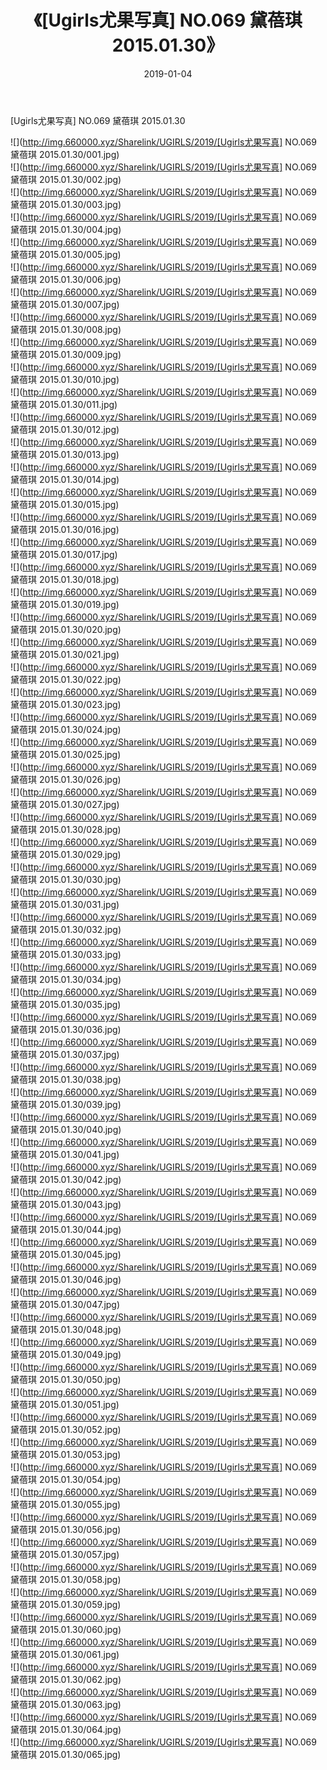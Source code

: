﻿---
layout: post
title:  《[Ugirls尤果写真] NO.069 黛蓓琪 2015.01.30》
date:   2019-01-04
img: http://img.660000.xyz/Sharelink/UGIRLS/2019/[Ugirls尤果写真] NO.069 黛蓓琪 2015.01.30/000.jpg
categories: [美女, 清纯, 唯美]
---

[Ugirls尤果写真] NO.069 黛蓓琪 2015.01.30

 ![](http://img.660000.xyz/Sharelink/UGIRLS/2019/[Ugirls尤果写真] NO.069 黛蓓琪 2015.01.30/001.jpg) <br>![](http://img.660000.xyz/Sharelink/UGIRLS/2019/[Ugirls尤果写真] NO.069 黛蓓琪 2015.01.30/002.jpg) <br>![](http://img.660000.xyz/Sharelink/UGIRLS/2019/[Ugirls尤果写真] NO.069 黛蓓琪 2015.01.30/003.jpg) <br>![](http://img.660000.xyz/Sharelink/UGIRLS/2019/[Ugirls尤果写真] NO.069 黛蓓琪 2015.01.30/004.jpg) <br>![](http://img.660000.xyz/Sharelink/UGIRLS/2019/[Ugirls尤果写真] NO.069 黛蓓琪 2015.01.30/005.jpg) <br>![](http://img.660000.xyz/Sharelink/UGIRLS/2019/[Ugirls尤果写真] NO.069 黛蓓琪 2015.01.30/006.jpg) <br>![](http://img.660000.xyz/Sharelink/UGIRLS/2019/[Ugirls尤果写真] NO.069 黛蓓琪 2015.01.30/007.jpg) <br>![](http://img.660000.xyz/Sharelink/UGIRLS/2019/[Ugirls尤果写真] NO.069 黛蓓琪 2015.01.30/008.jpg) <br>![](http://img.660000.xyz/Sharelink/UGIRLS/2019/[Ugirls尤果写真] NO.069 黛蓓琪 2015.01.30/009.jpg) <br>![](http://img.660000.xyz/Sharelink/UGIRLS/2019/[Ugirls尤果写真] NO.069 黛蓓琪 2015.01.30/010.jpg) <br>![](http://img.660000.xyz/Sharelink/UGIRLS/2019/[Ugirls尤果写真] NO.069 黛蓓琪 2015.01.30/011.jpg) <br>![](http://img.660000.xyz/Sharelink/UGIRLS/2019/[Ugirls尤果写真] NO.069 黛蓓琪 2015.01.30/012.jpg) <br>![](http://img.660000.xyz/Sharelink/UGIRLS/2019/[Ugirls尤果写真] NO.069 黛蓓琪 2015.01.30/013.jpg) <br>![](http://img.660000.xyz/Sharelink/UGIRLS/2019/[Ugirls尤果写真] NO.069 黛蓓琪 2015.01.30/014.jpg) <br>![](http://img.660000.xyz/Sharelink/UGIRLS/2019/[Ugirls尤果写真] NO.069 黛蓓琪 2015.01.30/015.jpg) <br>![](http://img.660000.xyz/Sharelink/UGIRLS/2019/[Ugirls尤果写真] NO.069 黛蓓琪 2015.01.30/016.jpg) <br>![](http://img.660000.xyz/Sharelink/UGIRLS/2019/[Ugirls尤果写真] NO.069 黛蓓琪 2015.01.30/017.jpg) <br>![](http://img.660000.xyz/Sharelink/UGIRLS/2019/[Ugirls尤果写真] NO.069 黛蓓琪 2015.01.30/018.jpg) <br>![](http://img.660000.xyz/Sharelink/UGIRLS/2019/[Ugirls尤果写真] NO.069 黛蓓琪 2015.01.30/019.jpg) <br>![](http://img.660000.xyz/Sharelink/UGIRLS/2019/[Ugirls尤果写真] NO.069 黛蓓琪 2015.01.30/020.jpg) <br>![](http://img.660000.xyz/Sharelink/UGIRLS/2019/[Ugirls尤果写真] NO.069 黛蓓琪 2015.01.30/021.jpg) <br>![](http://img.660000.xyz/Sharelink/UGIRLS/2019/[Ugirls尤果写真] NO.069 黛蓓琪 2015.01.30/022.jpg) <br>![](http://img.660000.xyz/Sharelink/UGIRLS/2019/[Ugirls尤果写真] NO.069 黛蓓琪 2015.01.30/023.jpg) <br>![](http://img.660000.xyz/Sharelink/UGIRLS/2019/[Ugirls尤果写真] NO.069 黛蓓琪 2015.01.30/024.jpg) <br>![](http://img.660000.xyz/Sharelink/UGIRLS/2019/[Ugirls尤果写真] NO.069 黛蓓琪 2015.01.30/025.jpg) <br>![](http://img.660000.xyz/Sharelink/UGIRLS/2019/[Ugirls尤果写真] NO.069 黛蓓琪 2015.01.30/026.jpg) <br>![](http://img.660000.xyz/Sharelink/UGIRLS/2019/[Ugirls尤果写真] NO.069 黛蓓琪 2015.01.30/027.jpg) <br>![](http://img.660000.xyz/Sharelink/UGIRLS/2019/[Ugirls尤果写真] NO.069 黛蓓琪 2015.01.30/028.jpg) <br>![](http://img.660000.xyz/Sharelink/UGIRLS/2019/[Ugirls尤果写真] NO.069 黛蓓琪 2015.01.30/029.jpg) <br>![](http://img.660000.xyz/Sharelink/UGIRLS/2019/[Ugirls尤果写真] NO.069 黛蓓琪 2015.01.30/030.jpg) <br>![](http://img.660000.xyz/Sharelink/UGIRLS/2019/[Ugirls尤果写真] NO.069 黛蓓琪 2015.01.30/031.jpg) <br>![](http://img.660000.xyz/Sharelink/UGIRLS/2019/[Ugirls尤果写真] NO.069 黛蓓琪 2015.01.30/032.jpg) <br>![](http://img.660000.xyz/Sharelink/UGIRLS/2019/[Ugirls尤果写真] NO.069 黛蓓琪 2015.01.30/033.jpg) <br>![](http://img.660000.xyz/Sharelink/UGIRLS/2019/[Ugirls尤果写真] NO.069 黛蓓琪 2015.01.30/034.jpg) <br>![](http://img.660000.xyz/Sharelink/UGIRLS/2019/[Ugirls尤果写真] NO.069 黛蓓琪 2015.01.30/035.jpg) <br>![](http://img.660000.xyz/Sharelink/UGIRLS/2019/[Ugirls尤果写真] NO.069 黛蓓琪 2015.01.30/036.jpg) <br>![](http://img.660000.xyz/Sharelink/UGIRLS/2019/[Ugirls尤果写真] NO.069 黛蓓琪 2015.01.30/037.jpg) <br>![](http://img.660000.xyz/Sharelink/UGIRLS/2019/[Ugirls尤果写真] NO.069 黛蓓琪 2015.01.30/038.jpg) <br>![](http://img.660000.xyz/Sharelink/UGIRLS/2019/[Ugirls尤果写真] NO.069 黛蓓琪 2015.01.30/039.jpg) <br>![](http://img.660000.xyz/Sharelink/UGIRLS/2019/[Ugirls尤果写真] NO.069 黛蓓琪 2015.01.30/040.jpg) <br>![](http://img.660000.xyz/Sharelink/UGIRLS/2019/[Ugirls尤果写真] NO.069 黛蓓琪 2015.01.30/041.jpg) <br>![](http://img.660000.xyz/Sharelink/UGIRLS/2019/[Ugirls尤果写真] NO.069 黛蓓琪 2015.01.30/042.jpg) <br>![](http://img.660000.xyz/Sharelink/UGIRLS/2019/[Ugirls尤果写真] NO.069 黛蓓琪 2015.01.30/043.jpg) <br>![](http://img.660000.xyz/Sharelink/UGIRLS/2019/[Ugirls尤果写真] NO.069 黛蓓琪 2015.01.30/044.jpg) <br>![](http://img.660000.xyz/Sharelink/UGIRLS/2019/[Ugirls尤果写真] NO.069 黛蓓琪 2015.01.30/045.jpg) <br>![](http://img.660000.xyz/Sharelink/UGIRLS/2019/[Ugirls尤果写真] NO.069 黛蓓琪 2015.01.30/046.jpg) <br>![](http://img.660000.xyz/Sharelink/UGIRLS/2019/[Ugirls尤果写真] NO.069 黛蓓琪 2015.01.30/047.jpg) <br>![](http://img.660000.xyz/Sharelink/UGIRLS/2019/[Ugirls尤果写真] NO.069 黛蓓琪 2015.01.30/048.jpg) <br>![](http://img.660000.xyz/Sharelink/UGIRLS/2019/[Ugirls尤果写真] NO.069 黛蓓琪 2015.01.30/049.jpg) <br>![](http://img.660000.xyz/Sharelink/UGIRLS/2019/[Ugirls尤果写真] NO.069 黛蓓琪 2015.01.30/050.jpg) <br>![](http://img.660000.xyz/Sharelink/UGIRLS/2019/[Ugirls尤果写真] NO.069 黛蓓琪 2015.01.30/051.jpg) <br>![](http://img.660000.xyz/Sharelink/UGIRLS/2019/[Ugirls尤果写真] NO.069 黛蓓琪 2015.01.30/052.jpg) <br>![](http://img.660000.xyz/Sharelink/UGIRLS/2019/[Ugirls尤果写真] NO.069 黛蓓琪 2015.01.30/053.jpg) <br>![](http://img.660000.xyz/Sharelink/UGIRLS/2019/[Ugirls尤果写真] NO.069 黛蓓琪 2015.01.30/054.jpg) <br>![](http://img.660000.xyz/Sharelink/UGIRLS/2019/[Ugirls尤果写真] NO.069 黛蓓琪 2015.01.30/055.jpg) <br>![](http://img.660000.xyz/Sharelink/UGIRLS/2019/[Ugirls尤果写真] NO.069 黛蓓琪 2015.01.30/056.jpg) <br>![](http://img.660000.xyz/Sharelink/UGIRLS/2019/[Ugirls尤果写真] NO.069 黛蓓琪 2015.01.30/057.jpg) <br>![](http://img.660000.xyz/Sharelink/UGIRLS/2019/[Ugirls尤果写真] NO.069 黛蓓琪 2015.01.30/058.jpg) <br>![](http://img.660000.xyz/Sharelink/UGIRLS/2019/[Ugirls尤果写真] NO.069 黛蓓琪 2015.01.30/059.jpg) <br>![](http://img.660000.xyz/Sharelink/UGIRLS/2019/[Ugirls尤果写真] NO.069 黛蓓琪 2015.01.30/060.jpg) <br>![](http://img.660000.xyz/Sharelink/UGIRLS/2019/[Ugirls尤果写真] NO.069 黛蓓琪 2015.01.30/061.jpg) <br>![](http://img.660000.xyz/Sharelink/UGIRLS/2019/[Ugirls尤果写真] NO.069 黛蓓琪 2015.01.30/062.jpg) <br>![](http://img.660000.xyz/Sharelink/UGIRLS/2019/[Ugirls尤果写真] NO.069 黛蓓琪 2015.01.30/063.jpg) <br>![](http://img.660000.xyz/Sharelink/UGIRLS/2019/[Ugirls尤果写真] NO.069 黛蓓琪 2015.01.30/064.jpg) <br>![](http://img.660000.xyz/Sharelink/UGIRLS/2019/[Ugirls尤果写真] NO.069 黛蓓琪 2015.01.30/065.jpg) <br>